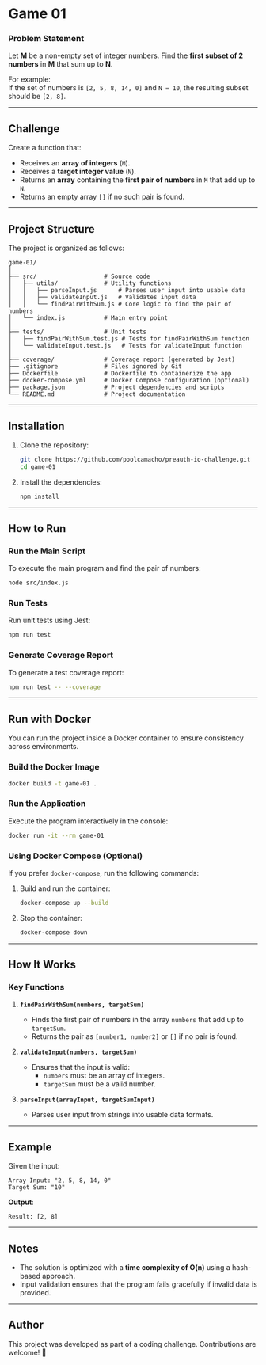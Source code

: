 
# **Game 01**

### **Problem Statement**
Let **M** be a non-empty set of integer numbers. Find the **first subset of 2 numbers** in **M** that sum up to **N**.

For example:  
If the set of numbers is `[2, 5, 8, 14, 0]` and `N = 10`, the resulting subset should be `[2, 8]`.

---

## **Challenge**
Create a function that:  
- Receives an **array of integers** (`M`).
- Receives a **target integer value** (`N`).
- Returns an **array** containing the **first pair of numbers** in `M` that add up to `N`.  
- Returns an empty array `[]` if no such pair is found.

---

## **Project Structure**

The project is organized as follows:

```
game-01/
│
├── src/                   # Source code
│   ├── utils/             # Utility functions
│   │   ├── parseInput.js      # Parses user input into usable data
│   │   ├── validateInput.js   # Validates input data
│   │   └── findPairWithSum.js # Core logic to find the pair of numbers
│   └── index.js           # Main entry point
│
├── tests/                 # Unit tests
│   ├── findPairWithSum.test.js # Tests for findPairWithSum function
│   └── validateInput.test.js   # Tests for validateInput function
│
├── coverage/              # Coverage report (generated by Jest)
├── .gitignore             # Files ignored by Git
├── Dockerfile             # Dockerfile to containerize the app
├── docker-compose.yml     # Docker Compose configuration (optional)
├── package.json           # Project dependencies and scripts
└── README.md              # Project documentation
```

---

## **Installation**

1. Clone the repository:
   ```bash
   git clone https://github.com/poolcamacho/preauth-io-challenge.git
   cd game-01
   ```

2. Install the dependencies:
   ```bash
   npm install
   ```

---

## **How to Run**

### Run the Main Script
To execute the main program and find the pair of numbers:
```bash
node src/index.js
```

### Run Tests
Run unit tests using Jest:
```bash
npm run test
```

### Generate Coverage Report
To generate a test coverage report:
```bash
npm run test -- --coverage
```

---

## **Run with Docker**

You can run the project inside a Docker container to ensure consistency across environments.

### **Build the Docker Image**
```bash
docker build -t game-01 .
```

### **Run the Application**
Execute the program interactively in the console:
```bash
docker run -it --rm game-01
```

### **Using Docker Compose (Optional)**
If you prefer `docker-compose`, run the following commands:

1. Build and run the container:
   ```bash
   docker-compose up --build
   ```

2. Stop the container:
   ```bash
   docker-compose down
   ```

---

## **How It Works**

### **Key Functions**
1. **`findPairWithSum(numbers, targetSum)`**  
   - Finds the first pair of numbers in the array `numbers` that add up to `targetSum`.
   - Returns the pair as `[number1, number2]` or `[]` if no pair is found.

2. **`validateInput(numbers, targetSum)`**  
   - Ensures that the input is valid:  
     - `numbers` must be an array of integers.  
     - `targetSum` must be a valid number.

3. **`parseInput(arrayInput, targetSumInput)`**  
   - Parses user input from strings into usable data formats.

---

## **Example**

Given the input:
```plaintext
Array Input: "2, 5, 8, 14, 0"
Target Sum: "10"
```

**Output**:
```plaintext
Result: [2, 8]
```

---

## **Notes**
- The solution is optimized with a **time complexity of O(n)** using a hash-based approach.  
- Input validation ensures that the program fails gracefully if invalid data is provided.  

---

## **Author**
This project was developed as part of a coding challenge. Contributions are welcome! 🚀
